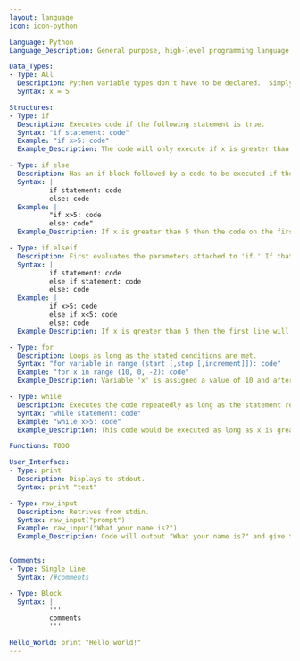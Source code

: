 ```yaml
---
layout: language
icon: icon-python

Language: Python
Language_Description: General purpose, high-level programming language.

Data_Types:
- Type: All
  Description: Python variable types don't have to be declared.  Simply creating a variable and setting it equal (with '=') to a value works.
  Syntax: x = 5

Structures:
- Type: if
  Description: Executes code if the following statement is true.
  Syntax: "if statement: code"
  Example: "if x>5: code"
  Example_Description: The code will only execute if x is greater than 5.

- Type: if else
  Description: Has an if block followed by a code to be executed if the if block isn't.
  Syntax: |
          if statement: code
          else: code
  Example: |
          "if x>5: code
          else: code"
  Example_Description: If x is greater than 5 then the code on the first line will be executed.  If x isn't greater than 5 then the second line of code will be executed.

- Type: if elseif
  Description: First evaluates the parameters attached to 'if.' If that returns false then the code moves on to evaluate the 'else if.' If the else if also returns false then the program will execute the last code (the part following 'else').  Only the first statement to return true will be executed!
  Syntax: |
          if statement: code
          else if statement: code
          else: code
  Example: |
          if x>5: code
          else if x<5: code
          else: code
  Example_Description: If x is greater than 5 then the first line will execute.  If x is less than 5 then the second line will execute. If x is 5 then the third line will execute.

- Type: for
  Description: Loops as long as the stated conditions are met.
  Syntax: "for variable in range (start [,stop [,increment]]): code"
  Example: "for x in range (10, 0, -2): code"
  Example_Description: Variable 'x' is assigned a value of 10 and after each execution of the code x's value is decreased by 2.  The code will execute until x equals 0.

- Type: while
  Description: Executes the code repeatedly as long as the statement remains true.
  Syntax: "while statement: code"
  Example: "while x>5: code"
  Example_Description: This code would be executed as long as x is greater than 5 and would repeatedly execute until x wasn't greater than 5.

Functions: TODO

User_Interface:
- Type: print
  Description: Displays to stdout.
  Syntax: print "text"

- Type: raw_input
  Description: Retrives from stdin.
  Syntax: raw_input("prompt")
  Example: raw_input("What your name is?")
  Example_Description: Code will output "What your name is?" and give the chance for text to be input.


Comments:
- Type: Single Line
  Syntax: /#comments

- Type: Block
  Syntax: |
          '''
          comments
          '''

Hello_World: print "Hello world!"
---
```

